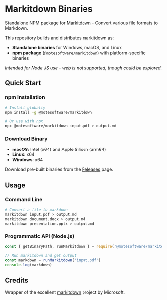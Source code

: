 # Markitdown Binaries

Standalone NPM package for [Markitdown](https://github.com/microsoft/markitdown) - Convert various file formats to Markdown.

This repository builds and distributes markitdown as:
- **Standalone binaries** for Windows, macOS, and Linux
- **npm package** (`@motesoftware/markitdown`) with platform-specific binaries

_Intended for Node JS use - web is not supported, though could be explored._

## Quick Start

### npm Installation

```bash
# Install globally
npm install -g @motesoftware/markitdown

# Or use with npx
npx @motesoftware/markitdown input.pdf > output.md
```

### Download Binary

- **macOS**: Intel (x64) and Apple Silicon (arm64)
- **Linux**: x64
- **Windows**: x64

Download pre-built binaries from the [Releases](https://github.com/motesoftware/markitdown-binaries/releases) page.

## Usage

### Command Line

```bash
# Convert a file to markdown
markitdown input.pdf > output.md
markitdown document.docx > output.md
markitdown presentation.pptx > output.md
```

### Programmatic API (Node.js)

```javascript
const { getBinaryPath, runMarkitdown } = require('@motesoftware/markitdown')

// Run markitdown and get output
const markdown = runMarkitdown('input.pdf')
console.log(markdown)
```

## Credits

Wrapper of the excellent [markitdown](https://github.com/microsoft/markitdown) project by Microsoft.
